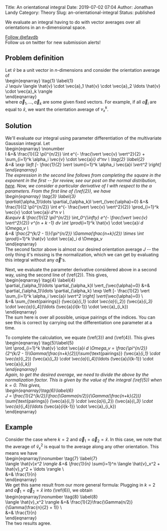 Title: An orientational integral
Date: 2019-07-02 07:04
Author: Jonathan Landy
Category: Theory
Slug: an-orientational-integral
Status: published

We evaluate an integral having to do with vector averages over all
orientations in an n-dimensional space.

  
[Follow @efavdb](http://twitter.com/efavdb)  
Follow us on twitter for new submission alerts!

Problem definition
------------------

Let $\hat{v}$ be a unit vector in $n$-dimensions and consider the orientation average of  
\begin{eqnarray} \tag{1} \label{1}  
J \equiv \langle \hat{v} \cdot \vec{a}_1 \hat{v} \cdot \vec{a}_2 \ldots \hat{v} \cdot \vec{a}_k \rangle  
\end{eqnarray}  
where $\vec{a}_1, \ldots, \vec{a}_k$ are some given fixed vectors. For example, if all $\vec{a}_i$ are equal to $\hat{x}$, we want the orientation average of $v_x^k$.

Solution
--------

We'll evaluate our integral using parameter differentiation of the multivariate Gaussian integral. Let  
\begin{eqnarray} \nonumber  
I &=& \frac{1}{(2 \pi)^{n/2}} \int e^{- \frac{\vert \vec{v} \vert^2}{2} + \sum_{i=1}^k \alpha_i \vec{v} \cdot \vec{a}_i} d^nv \\ \tag{2} \label{2}  
&=& \exp \left [- \frac{1}{2} \vert \sum_{i=1}^k \alpha_i \vec{a}_i \vert^2 \right]  
\end{eqnarray}  
The expression in the second line follows from completing the square in the exponent in the first -- for review, see our post on the normal distribution, [here](http://efavdb.com/normal-distributions/). Now, we consider a particular derivative of $I$ with respect to the $\alpha$ parameters. From the first line of (\ref{2}), we have  
\begin{eqnarray} \tag{3} \label{3}  
\partial_{\alpha_1}\ldots \partial_{\alpha_k}I \vert_{\vec{\alpha}=0} &=& \frac{1}{(2 \pi)^{n/2}} \int e^{- \frac{\vert \vec{v} \vert^2}{2}} \prod_{i=1}^k \vec{v} \cdot \vec{a}_i d^n v \\  
&\equiv & \frac{1}{(2 \pi)^{n/2}} \int_0^{\infty} e^{- \frac{\vert \vec{v} \vert^2}{2}} v^{n + k -1} dv \int \prod_{i=1}^k \hat{v} \cdot \vec{a}_i d \Omega_v \\  
&=& \frac{2^{k/2 - 1}}{\pi^{n/2}} \Gamma(\frac{n+k}{2}) \times \int \prod_{i=1}^k \hat{v} \cdot \vec{a}_i d \Omega_v  
\end{eqnarray}  
The second factor above is almost our desired orientation average $J$ -- the only thing it's missing is the normalization, which we can get by evaluating this integral without any $\vec{a}$'s.

Next, we evaluate the parameter derivative considered above in a second way, using the second line of (\ref{2}). This gives,  
\begin{eqnarray} \tag{4} \label{4}  
\partial_{\alpha_1}\ldots \partial_{\alpha_k}I \vert_{\vec{\alpha}=0} &=& \partial_{\alpha_1}\ldots \partial_{\alpha_k} \exp \left [- \frac{1}{2} \vert \sum_{i=1}^k \alpha_i \vec{a}_i \vert^2 \right] \vert_{\vec{\alpha}=0} \\  
&=& \sum_{\text{pairings}} (\vec{a}_{i_1} \cdot \vec{a}_{i_2}) (\vec{a}_{i_3} \cdot \vec{a}_{i_4})\ldots (\vec{a}_{i_{k-1}} \cdot \vec{a}_{i_k})  
\end{eqnarray}  
The sum here is over all possible, unique pairings of the indices. You can see this is correct by carrying out the differentiation one parameter at a time.

To complete the calculation, we equate (\ref{3}) and (\ref{4}). This gives  
\begin{eqnarray} \tag{5}\label{5}  
\int \prod_{i=1}^k \hat{v} \cdot \vec{a}_i d \Omega_v = \frac{\pi^{n/2}} {2^{k/2 - 1}\Gamma(\frac{n+k}{2})}\sum_{\text{pairings}} (\vec{a}_{i_1} \cdot \vec{a}_{i_2}) (\vec{a}_{i_3} \cdot \vec{a}_{i_4})\ldots (\vec{a}_{i_{k-1}} \cdot \vec{a}_{i_k})  
\end{eqnarray}  
Again, to get the desired average, we need to divide the above by the normalization factor. This is given by the value of the integral (\ref{5}) when $k = 0$. This gives,  
\begin{eqnarray}\tag{6}\label{6}  
J = \frac{1}{2^{k/2}}\frac{\Gamma(n/2)}{\Gamma(\frac{n+k}{2})} \sum_{\text{pairings}} (\vec{a}_{i_1} \cdot \vec{a}_{i_2}) (\vec{a}_{i_3} \cdot \vec{a}_{i_4})\ldots (\vec{a}_{i_{k-1}} \cdot \vec{a}_{i_k})  
\end{eqnarray}

Example
-------

Consider the case where $k=2$ and $\vec{a}_1 = \vec{a}_2 = \hat{x}$. In this case, we note that the average of $\hat{v}_x^2$ is equal to the average along any other orientation. This means we have  
\begin{eqnarray}\nonumber \tag{7} \label{7}  
\langle \hat{v}_x^2 \rangle &=& \frac{1}{n} \sum_{i=1}^n \langle \hat{v}_x^2 + \hat{v}_y^2 + \ldots \rangle \\  
&=& \frac{1}{n}  
\end{eqnarray}  
We get this same result from our more general formula: Plugging in $k=2$ and $\vec{a}_1 = \vec{a}_2 = \hat{x}$ into (\ref{6}), we obtain  
\begin{eqnarray}\nonumber \tag{8} \label{8}  
\langle \hat{v}_x^2 \rangle &=& \frac{1}{2}\frac{\Gamma(n/2)}{\Gamma(\frac{n}{2} + 1)} \\  
&=& \frac{1}{n}  
\end{eqnarray}  
The two results agree.
